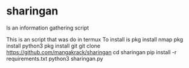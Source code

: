 # sharingan
Is an information gathering script

This is an script that was do in termux 
To install is
pkg install nmap
pkg install python3
pkg install git 
git clone https://github.com/mangakrack/sharingan
cd sharingan
pip install -r requirements.txt
python3 sharingan.py
